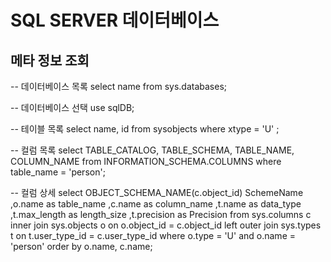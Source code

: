 # SQL SERVER 데이터베이스

## 메타 정보 조회

-- 데이터베이스 목록
select name from sys.databases;

-- 데이터베이스 선택
use sqlDB;

-- 테이블 목록
select name, id from sysobjects
where xtype = 'U'
;

-- 컬럼 목록
select TABLE_CATALOG, TABLE_SCHEMA, TABLE_NAME, COLUMN_NAME
from INFORMATION_SCHEMA.COLUMNS
where table_name = 'person';

-- 컬럼 상세
select
	OBJECT_SCHEMA_NAME(c.object_id) SchemeName
	,o.name as table_name
	,c.name as column_name
	,t.name as data_type
	,t.max_length as length_size
	,t.precision as Precision
from sys.columns c
inner join sys.objects o on o.object_id = c.object_id
left outer join sys.types t on t.user_type_id = c.user_type_id
where o.type = 'U'
	and o.name = 'person'
order by o.name, c.name;

